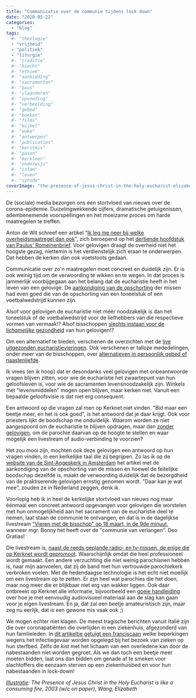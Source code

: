 ```yaml
---
title: "Communicatie over de communie tijdens lock-down"
date: "2020-03-22"
categories: 
  - "blog"
tags:
  #- "theologie"
  - "vrijheid"
  - "politiek"
  - "liturgie"
  #- "traditie"
  #- "biecht"
  #- "ethiek"
  #- "aanbidding"
  #- "sacramenten"
  #- "paus"
  #- "vlaanderen"
  #- "opvoeding"
  #- "verbeelding"
  #- "gebed"
  #- "boeken"
  #- "films"
  #- "bijbel"
  #- "woke"
  #- "antwerpen"
  #- "publicaties"
  #- "kerstmis"
  #- "pasen"
  #- "kerkleer"
  #- "onderwijs"
  #- "islam"
  #- "leven"
  #- "synode"
coverImage: "the-presence-of-jesus-christ-in-the-holy-eucharist-elizabeth-wang.jpg"
---
```


De (sociale) media bezorgen ons een stortvloed van nieuws over de corona-epidemie. Duizelingwekkende cijfers, dramatische getuigenissen, adembenemende voorspellingen en het moeizame proces om harde maatregelen te treffen.

Anton de Wit schreef een artikel "[Ik leg me neer bij welke overheidsmaatregel dan ook](https://www.nd.nl/opinie/columns/961378/ik-leg-me-neer-bij-welke-overheidsmaatregel-dan-ook)", zich beroepend op het [dertiende hoofdstuk van Paulus' Romeinenbrief](https://bijbel.gelovenleren.net/rom.html#rom-13). Voor gelovigen draagt de overheid niet het hoogste gezag, niettemin is het verdienstelijk zich eraan te onderwerpen. Dat hebben de kerken dan ook voetstoots gedaan. 

Communicatie over zo'n maatregelen moet concreet en duidelijk zijn. Er is ook weinig tijd om de verwoording te wikken en te wegen. In dat proces is jammerlijk voorbijgegaan aan het belang dat de eucharistie heeft in het leven van een gelovige. De [aankondiging van de opschorting](https://www.kerknet.be/aartsbisdom-mechelen-brussel/artikel/katholieke-kerk-schorst-alle-publieke-liturgische-bijeenkomsten) der missen had even goed die van de opschorting van een toneelstuk of een voetbalwedstrijd kunnen zijn.

Alsof voor gelovigen de eucharistie niet méér noodzakelijk is dan het toneelstuk of de voetbalwedstrijd voor de liefhebbers van die respectieve vormen van vermaak!? Alsof bisschoppen [slechts instaan voor de _lichamelijke_ gezondheid](https://twitter.com/vicmortelmans/status/1240532536868118528?s=20) van hun gelovigen!?

Om een alternatief te bieden, verschenen de overzichten met de [live uitgezonden eucharistievieringen](https://www.kerknet.be/kerknet-redactie/artikel-informatie/alternatief-aanbod-vieringen-radio-tv-internet). Ook verschenen er talloze mededelingen, onder meer van de bisschoppen, over [alternatieven in persoonlijk gebed of naastenliefde](https://www.kerknet.be/bisdom-gent/inspiratie/pastorale-brief-van-bisschop-lode-van-hecke-nav-de-coronaepidemie?microsite=202).

Ik vrees (en ik hoop) dat er desondanks veel gelovigen met onbeantwoorde vragen blijven zitten, voor wie de eucharistie het zwaartepunt van hun geloofsleven is, voor wie de sacramenten levensnoodzakelijk zijn. Winkels met "levensmiddelen" mogen open blijven, maar kerken niet. Vanuit een bepaalde geloofsvisie is dat niet erg consequent. 

Een antwoord op die vragen zal men op Kerknet niet vinden. "Bid maar een beetje meer, en het is ook goed", is het antwoord dat je daar krijgt. Ook voor priesters lijkt de boodschap me onduidelijk. Waarom worden ze niet aangespoord om de eucharistie te blijven opdragen, maar dan [zonder gelovigen](/blog/en-als-er-niemand-in-de-kerk-was-zou-de-priester-dan-nog-de-mis-doen/), om de parochie daarvan op de hoogte te stellen en waar mogelijk een livestream of audio-verbinding te voorzien?  

Het zou mooi zijn, mochten ook deze gelovigen een antwoord op hun vragen vinden, in een kerkelijke taal die zij begrijpen. Zo las ik op de [website van de Sint-Angeskerk in Amsterdam](https://www.agneskerk.org/2020/03/van-de-pastoor-uitbreiding-kerkelijke.html) het artikel met de aankondiging van de opschorting van de missen en hoewel de feitelijke boodschap dezelfde is, maakt de verwoording duidelijk dat de bezorgdheid van de praktiserende gelovigen ernstig genomen wordt. "Daar kan je wat mee", zouden ze in Nederland zeggen, denk ik. 

Voorlopig heb ik in heel de kerkelijke stortvloed van nieuws nog maar éénmaal een concreet antwoord opgevangen voor gelovigen die worstelen met hun onmogelijkheid aan het sacrament van de eucharistie deel te nemen, laat staan de communie te ontvangen, en dat is in de dagelijkse livestream ["Vieren met de bisschop" op 18 maart, in de 9de minuut,](https://www.youtube.com/watch?v=rPY4EszD8IE&feature=youtu.be&t=538) wanneer mgr. Bonny het heeft over de "communie van verlangen". Deo Gratias!

Die livestream is, [naast de reeds geplande radio- en tv-missen, de enige die op Kerknet wordt gepromoot](https://www.kerknet.be/kerknet-redactie/artikel-informatie/alternatief-aanbod-vieringen-radio-tv-internet). Waarschijnlijk omdat die heel professioneel wordt gemaakt. Een andere verzuchting die niet weinig parochianen hebben is, naar mijn aanvoelen, dat zij de band met hun vertrouwde parochiekerk verbroken voelen. Met de hedendaagse technologie is het echt niet moeilijk om een livestream op te zetten. Er zijn heel wat parochies die het doen, maar nog meer die er blijkbaar niet erg van wakker liggen. Ook daar ontbreekt op Kerknet alle informatie, bijvoorbeeld een [goeie handleiding](https://www.jeffgeerling.com/blog/2020/how-livestream-masses-or-other-liturgies-on-youtube) over hoe je met eenvoudig audiovisueel materiaal aan de slag kan gaan voor je eigen livestream. En ja, dat zal een beetje amateuristisch zijn, maar zeg nu eerlijk, dat is een gewone mis vaak ook ;) 

We mogen echter niet klagen. De meest tragische berichten vanuit Italië zijn die over coronapatiënten die overlijden in een ziekenhuis, afgezonderd van hun familieleden. In [dit artikeltje getuigt een franciscaan](https://www.mariabode.nl/europa/priester-over-corona-in-bergamo-dit-is-erger-dan-een-oorlog/) welke beperkingen wegens het infectiegevaar worden opgelegd bij het bezoek van zieken op hun sterfbed. Zelfs de kist met het lichaam van een overledene kan door de nabestaanden niet worden gegroet. Als we dan toch een beetje meer moeten bidden, laat ons dan bidden om genade af te smeken voor slachtoffers die eenzaam sterven op een ziekenhuisbed en voor hun nabestaanden in lock-down!

_[Illustratie](https://fineartamerica.com/featured/the-presence-of-jesus-christ-in-the-holy-eucharist-elizabeth-wang.html): The Presence of Jesus Christ in the Holy Eucharist is like a consuming fire, 2003 (w/c on paper), Wang, Elizabeth_
